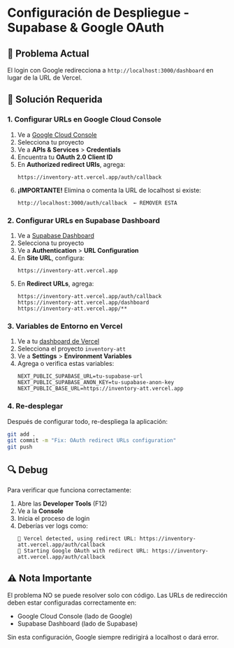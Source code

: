 # Configuración de Despliegue - Supabase & Google OAuth

## 🚨 Problema Actual
El login con Google redirecciona a `http://localhost:3000/dashboard` en lugar de la URL de Vercel.

## 🔧 Solución Requerida

### 1. Configurar URLs en Google Cloud Console

1. Ve a [Google Cloud Console](https://console.cloud.google.com/)
2. Selecciona tu proyecto
3. Ve a **APIs & Services** > **Credentials**
4. Encuentra tu **OAuth 2.0 Client ID**
5. En **Authorized redirect URIs**, agrega:
   ```
   https://inventory-att.vercel.app/auth/callback
   ```
6. **¡IMPORTANTE!** Elimina o comenta la URL de localhost si existe:
   ```
   http://localhost:3000/auth/callback  ← REMOVER ESTA
   ```

### 2. Configurar URLs en Supabase Dashboard

1. Ve a [Supabase Dashboard](https://supabase.com/dashboard)
2. Selecciona tu proyecto
3. Ve a **Authentication** > **URL Configuration**
4. En **Site URL**, configura:
   ```
   https://inventory-att.vercel.app
   ```
5. En **Redirect URLs**, agrega:
   ```
   https://inventory-att.vercel.app/auth/callback
   https://inventory-att.vercel.app/dashboard
   https://inventory-att.vercel.app/**
   ```

### 3. Variables de Entorno en Vercel

1. Ve a tu [dashboard de Vercel](https://vercel.com/dashboard)
2. Selecciona el proyecto `inventory-att`
3. Ve a **Settings** > **Environment Variables**
4. Agrega o verifica estas variables:
   ```
   NEXT_PUBLIC_SUPABASE_URL=tu-supabase-url
   NEXT_PUBLIC_SUPABASE_ANON_KEY=tu-supabase-anon-key
   NEXT_PUBLIC_BASE_URL=https://inventory-att.vercel.app
   ```

### 4. Re-desplegar

Después de configurar todo, re-despliega la aplicación:
```bash
git add .
git commit -m "Fix: OAuth redirect URLs configuration"
git push
```

## 🔍 Debug

Para verificar que funciona correctamente:

1. Abre las **Developer Tools** (F12)
2. Ve a la **Console**
3. Inicia el proceso de login
4. Deberías ver logs como:
   ```
   🚀 Vercel detected, using redirect URL: https://inventory-att.vercel.app/auth/callback
   🔄 Starting Google OAuth with redirect URL: https://inventory-att.vercel.app/auth/callback
   ```

## ⚠️ Nota Importante

El problema NO se puede resolver solo con código. Las URLs de redirección deben estar configuradas correctamente en:
- Google Cloud Console (lado de Google)
- Supabase Dashboard (lado de Supabase)

Sin esta configuración, Google siempre redirigirá a localhost o dará error.
